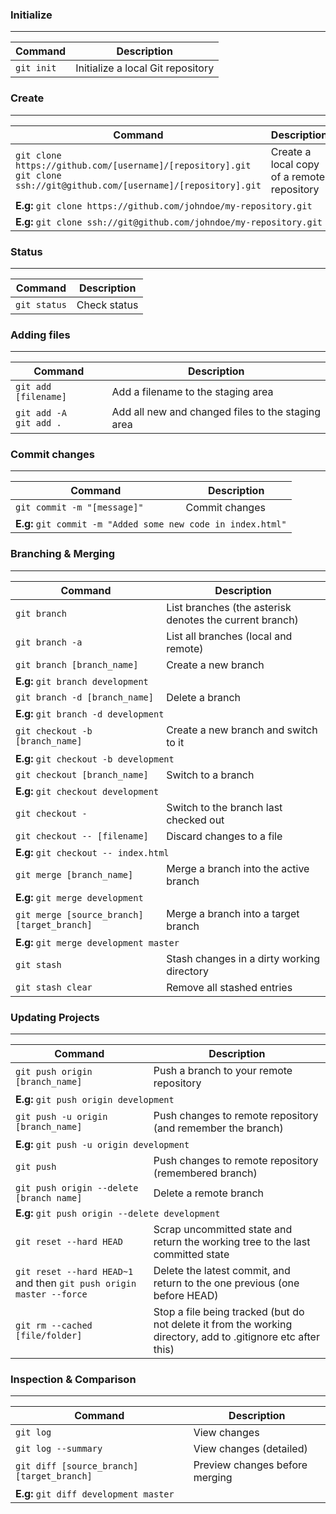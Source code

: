 ### Initialize
***
<table>
	<thead>
		<tr>
			<th>Command</th>
			<th>Description</th>
		</tr>
	</thead>
	<tbody>
		<tr>
			<td><code>git init</code></td>
			<td>Initialize a local Git repository</td>
		</tr>
	</tbody>
</table>


### Create
***
<table>
	<thead>
		<tr>
			<th>Command</th>
			<th>Description</th>
		</tr>
	</thead>
	<tbody>
		<tr>
			<td>
				<code>git clone https://github.com/[username]/[repository].git</code><br/>
				<code>git clone ssh://git@github.com/[username]/[repository].git</code>
			</td>
			<td>Create a local copy of a remote repository</td>
		</tr>
		<tr>
			<td colspan="2"><b>E.g:</b> <code>git clone https://github.com/johndoe/my-repository.git</code></td>
		</tr>
		<tr>
			<td colspan="2"><b>E.g:</b> <code>git clone ssh://git@github.com/johndoe/my-repository.git</code></td>
		</tr>
	</tbody>
</table>

### Status
***
<table>
	<thead>
		<tr>
			<th>Command</th>
			<th>Description</th>
		</tr>
	</thead>
	<tbody>
		<tr>
			<td>
				<code>git status</code>
			</td>
			<td>Check status</td>
		</tr>
	</tbody>
</table>

### Adding files
***
<table>
	<thead>
		<tr>
			<th>Command</th>
			<th>Description</th>
		</tr>
	</thead>
	<tbody>
		<tr>
			<td>
				<code>git add [filename]</code>
			</td>
			<td>Add a filename to the staging area</td>
		</tr>
		<tr>
			<td>
				<code>git add -A</code><br />
				<code>git add .</code>
			</td>
			<td>Add all new and changed files to the staging area</td>
		</tr>
	</tbody>
</table>

### Commit changes
***
<table>
	<thead>
		<tr>
			<th>Command</th>
			<th>Description</th>
		</tr>
	</thead>
	<tbody>
		<tr>
			<td>
				<code>git commit -m "[message]"</code>
			</td>
			<td>Commit changes</td>
		</tr>
		<tr>
			<td colspan="2">
				<b>E.g:</b> <code>git commit -m "Added some new code in index.html"</code>
			</td>
		</tr>
	</tbody>
</table>

### Branching & Merging
***
<table>
	<thead>
		<tr>
			<th>Command</th>
			<th>Description</th>
		</tr>
	</thead>
	<tbody>
		<tr>
			<td>
				<code>git branch</code>
			</td>
			<td>List branches (the asterisk denotes the current branch)</td>
		</tr>
		<tr>
			<td>
				<code>git branch -a</code>
			</td>
			<td>List all branches (local and remote)</td>
		</tr>
		<tr>
			<td>
				<code>git branch [branch_name]</code>
			</td>
			<td>Create a new branch</td>
		</tr>
		<tr>
			<td colspan="2">
				<b>E.g:</b> <code>git branch development</code>
			</td>
		</tr>
		<tr>
			<td>
				<code>git branch -d [branch_name]</code>
			</td>
			<td>Delete a branch</td>
		</tr>
		<tr>
			<td colspan="2">
				<b>E.g:</b> <code>git branch -d development</code>
			</td>
		</tr>
		<tr>
			<td>
				<code>git checkout -b [branch_name]</code>
			</td>
			<td>Create a new branch and switch to it</td>
		</tr>
		<tr>
			<td colspan="2">
				<b>E.g:</b> <code>git checkout -b development</code>
			</td>
		</tr>
		<tr>
			<td>
				<code>git checkout [branch_name]</code>
			</td>
			<td>Switch to a branch</td>
		</tr>
		<tr>
			<td colspan="2">
				<b>E.g:</b> <code>git checkout development</code>
			</td>
		</tr>
		<tr>
			<td>
				<code>git checkout -</code>
			</td>
			<td>Switch to the branch last checked out</td>
		</tr>
		<tr>
			<td>
				<code>git checkout -- [filename]</code>
			</td>
			<td>Discard changes to a file</td>
		</tr>
		<tr>
			<td colspan="2">
				<b>E.g:</b> <code>git checkout -- index.html</code>
			</td>
		</tr>
		<tr>
			<td>
				<code>git merge [branch_name]</code>
			</td>
			<td>Merge a branch into the active branch</td>
		</tr>
		<tr>
			<td colspan="2">
				<b>E.g:</b> <code>git merge development</code>
			</td>
		</tr>
		<tr>
			<td>
				<code>git merge [source_branch] [target_branch]</code>
			</td>
			<td>Merge a branch into a target branch</td>
		</tr>
		<tr>
			<td colspan="2">
				<b>E.g:</b> <code>git merge development master</code>
			</td>
		</tr>
		<tr>
			<td>
				<code>git stash</code>
			</td>
			<td>Stash changes in a dirty working directory</td>
		</tr>
		<tr>
			<td>
				<code>git stash clear</code>
			</td>
			<td>Remove all stashed entries</td>
		</tr>
	</tbody>
</table>

### Updating Projects
***
<table>
	<thead>
		<tr>
			<th>Command</th>
			<th>Description</th>
		</tr>
	</thead>
	<tbody>
		<tr>
			<td>
				<code>git push origin [branch_name]</code>
			</td>
			<td>Push a branch to your remote repository</td>
		</tr>
		<tr>
			<td colspan="2">
				<b>E.g:</b> <code>git push origin development</code>
			</td>
		</tr>
		<tr>
			<td>
				<code>git push -u origin [branch_name]</code>
			</td>
			<td>Push changes to remote repository (and remember the branch)</td>
		</tr>
		<tr>
			<td colspan="2">
				<b>E.g:</b> <code>git push -u origin development</code>
			</td>
		</tr>
		<tr>
			<td>
				<code>git push</code>
			</td>
			<td>Push changes to remote repository (remembered branch)</td>
		</tr>
		<tr>
			<td>
				<code>git push origin --delete [branch name]</code>
			</td>
			<td>Delete a remote branch</td>
		</tr>
		<tr>
			<td colspan="2">
				<b>E.g:</b> <code>git push origin --delete development</code>
			</td>
		</tr>
		<tr>
			<td>
				<code>git reset --hard HEAD</code>
			</td>
			<td>Scrap uncommitted state and return the working tree to the last committed state</td>
		</tr>
		<tr>
			<td>
				<code>git reset --hard HEAD~1</code> and then
				<code>git push origin master --force</code>
			</td>
			<td>Delete the latest commit, and return to the one previous (one before HEAD)</td>
		</tr>
		<tr>
			<td>
				<code>git rm --cached [file/folder]</code>
			</td>
			<td>Stop a file being tracked (but do not delete it from the working directory, add to .gitignore etc after this)</td>
		</tr>
	</tbody>
</table>

### Inspection & Comparison
***
<table>
	<thead>
		<tr>
			<th>Command</th>
			<th>Description</th>
		</tr>
	</thead>
	<tbody>
		<tr>
			<td>
				<code>git log</code>
			</td>
			<td>View changes</td>
		</tr>
		<tr>
			<td>
				<code>git log --summary</code>
			</td>
			<td>View changes (detailed)</td>
		</tr>
		<tr>
			<td>
				<code>git diff [source_branch] [target_branch]</code>
			</td>
			<td>Preview changes before merging</td>
		</tr>
		<tr>
			<td colspan="2">
				<b>E.g:</b> <code>git diff development master</code>
			</td>
		</tr>
	</tbody>
</table>
